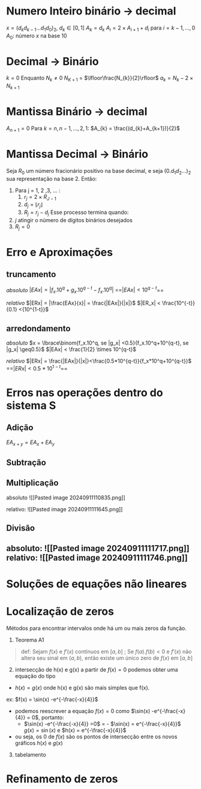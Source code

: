# Numero Inteiro binário -> decimal
$x = (d_{k}d_{k-1}...d_{1}d_{0})_{2}$, $d_{k} \in [0,1]$
$A_{k} = d_{k}$
$A_{i} = 2 \times A_{i+1} + d_{i}$ para $i = k-1, ..., 0$
$A_{0}$: número $x$ na base 10

# Decimal -> Binário
$k = 0$
Enquanto $N_{k} \neq 0$
	$N_{K+1}$ = $\lfloor\frac{N_{k}}{2}\rfloor$
$a_{k} = N_{k} - 2 \times N_{k+1}$

# Mantissa Binário -> decimal
$A_{n+1}= 0$
Para $k = n, n-1, ..., 2, 1$:
$A_{k} = \frac{(d_{k}+A_{k+1})}{2}$

# Mantissa Decimal -> Binário
Seja $R_{0}$ um número fracionário positivo na base decimal, e seja $(0.d_{1}d_{2}...)_{2}$ sua representação na base 2. Então:
1. Para j = 1, 2 ,3, ... :
	1. $r_{j} = 2 \times R_{J-1}$
	2. $d_{j} = \lfloor r_{j} \rfloor$ 
	3. $R_{j} = r_{j}-d_{j}$
Esse processo termina quando:
1. $j$ atingir o número de dígitos binários desejados
2. $R_{j} = 0$

# Erro e Aproximações

## truncamento
_absoluto_
$|EAx| = |f_x .10^q+g_x .10^{q-t}-f_x.10^q|$﻿
==$|EAx| < 10^{q-t}$==﻿

_relativo_
$|ERx| = |\frac{EAx}{x}| = \frac{|EAx|}{|x|}$﻿
$|ER_x| < \frac{10^{-t}}{0.1} <{10^{1-t}}$

## arredondamento
_absoluto_
$x = \lbrace\binom{f_x.10^q, se |g_x| <0.5}{f_x.10^q+10^{q-t}, se |g_x| \geq0.5}$﻿
$|EAx| < \frac{1}{2} \times 10^{q-t}$﻿

_relativo_
$|ERx| = \frac{|EAx|}{|x|}<\frac{0.5*10^{q-t}}{f_x*10^q+10^{q-t}}$﻿
==$|ERx| < 0.5*10^{1-t}$==﻿

# Erros nas operações dentro do sistema S

## Adição
$EA_{x+y} = EA _x +EA_y$


## Subtração
## Multiplicação
absoluto
![[Pasted image 20240911110835.png]]

relativo:
![[Pasted image 20240911111645.png]]
## Divisão
absoluto:
 ![[Pasted image 20240911111717.png]]
relativo:
 ![[Pasted image 20240911111746.png]]
---
# Soluções de equações não lineares

# Localização de zeros
Métodos para encontrar intervalos onde há um ou mais zeros da função.

1. Teorema A1
> def: Sejam $f(x)$ e $f'(x)$ contínuos em $[a,b]$ ; Se $f(a) . f(b) \lt 0$  e $f'(x)$ não altera seu sinal em $(a,b)$, então existe um único zero de $f(x)$ em $[a,b]$

2. intersecção de h(x) e g(x) 
a partir de $f(x) = 0$ podemos obter uma equação do tipo 
- $h(x) = g(x)$
onde h(x) e g(x) são mais simples que f(x).

ex: $f(x) = \sin(x) -e^{-\frac{-x}{4}}$   
- podemos reescrever a equação $f(x) = 0$ como $\sin(x) -e^{-\frac{-x}{4}} = 0$, portanto: 
	- $\sin(x) -e^{-\frac{-x}{4}} =0$ = - $\sin(x) = e^{-\frac{-x}{4}}$    
	$g(x)	 = \sin(x)$ e $h(x) = e^{-\frac{-x}{4}}$
- ou seja, os 0 de $f(x)$ são os pontos de intersecção entre os novos gráficos  $h(x)$ e $g(x)$

3. tabelamento

# Refinamento de zeros
